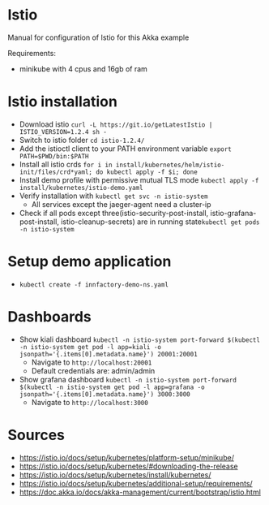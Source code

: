 # Istio
Manual for configuration of Istio for this Akka example

Requirements:
- minikube with 4 cpus and 16gb of ram

# Istio installation
- Download istio ```curl -L https://git.io/getLatestIstio | ISTIO_VERSION=1.2.4 sh -```
- Switch to istio folder ```cd istio-1.2.4/```
- Add the istioctl client to your PATH environment variable ```export PATH=$PWD/bin:$PATH```
- Install all istio crds ```for i in install/kubernetes/helm/istio-init/files/crd*yaml; do kubectl apply -f $i; done```
- Install demo profile with permissive mutual TLS mode ```kubectl apply -f install/kubernetes/istio-demo.yaml```
- Verify installation with ```kubectl get svc -n istio-system```
    - All services except the jaeger-agent need a cluster-ip
- Check if all pods except three(istio-security-post-install, istio-grafana-post-install, istio-cleanup-secrets) are in running state```kubectl get pods -n istio-system```

# Setup demo application
- ```kubectl create -f innfactory-demo-ns.yaml```

# Dashboards
- Show kiali dashboard ```kubectl -n istio-system port-forward $(kubectl -n istio-system get pod -l app=kiali -o jsonpath='{.items[0].metadata.name}') 20001:20001```
    - Navigate to ```http://localhost:20001```
    - Default credentials are: admin/admin
- Show grafana dashboard ```kubectl -n istio-system port-forward $(kubectl -n istio-system get pod -l app=grafana -o jsonpath='{.items[0].metadata.name}') 3000:3000```
    - Navigate to ```http://localhost:3000```

# Sources
- https://istio.io/docs/setup/kubernetes/platform-setup/minikube/
- https://istio.io/docs/setup/kubernetes/#downloading-the-release
- https://istio.io/docs/setup/kubernetes/install/kubernetes/
- https://istio.io/docs/setup/kubernetes/additional-setup/requirements/
- https://doc.akka.io/docs/akka-management/current/bootstrap/istio.html